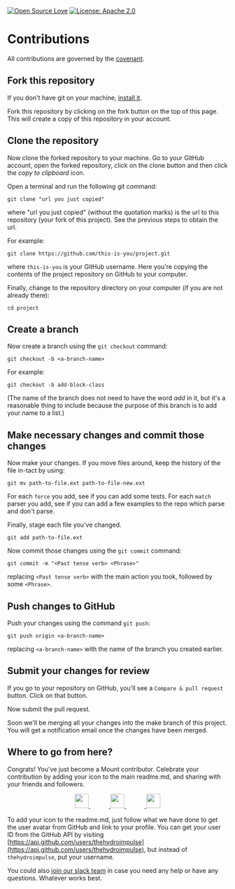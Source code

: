 [![Open Source Love](https://badges.frapsoft.com/os/v1/open-source.svg?v=103)](https://github.com/ellerbrock/open-source-badges/)
[![License: Apache 2.0](https://img.shields.io/badge/License-Apache%202-black.svg)](https://opensource.org/licenses/Apache-2.0)

<!--[![Open Source Helpers](https://www.codetriage.com/tunebond/project/badges/users.svg)](https://www.codetriage.com/tunebond/project)-->

# Contributions

All contributions are governed by the [covenant](https://github.com/tunebond/.github/blob/make/CODE_OF_CONDUCT.md).

## Fork this repository

If you don't have git on your machine, [install it](https://help.github.com/articles/set-up-git/).

Fork this repository by clicking on the fork button on the top of this page.
This will create a copy of this repository in your account.

## Clone the repository

Now clone the forked repository to your machine. Go to your GitHub account, open the forked repository, click on the clone button and then click the _copy to clipboard_ icon.

Open a terminal and run the following git command:

```
git clone "url you just copied"
```

where "url you just copied" (without the quotation marks) is the url to this repository (your fork of this project). See the previous steps to obtain the url.

For example:

```
git clone https://github.com/this-is-you/project.git
```

where `this-is-you` is your GitHub username. Here you're copying the contents of the project repository on GitHub to your computer.

Finally, change to the repository directory on your computer (if you are not already there):

```
cd project
```

## Create a branch

Now create a branch using the `git checkout` command:

```
git checkout -b <a-branch-name>
```

For example:

```
git checkout -b add-block-class
```

(The name of the branch does not need to have the word _add_ in it, but it's a reasonable thing to include because the purpose of this branch is to add your name to a list.)

## Make necessary changes and commit those changes

Now make your changes. If you move files around, keep the history of the file in-tact by using:

```
git mv path-to-file.ext path-to-file-new.ext
```

For each `force` you add, see if you can add some tests. For each `match` parser you add, see if you can add a few examples to the repo which parse and don't parse.

Finally, stage each file you've changed.

```
git add path-to-file.ext
```

Now commit those changes using the `git commit` command:

```
git commit -m "<Past tense verb> <Phrase>"
```

replacing `<Past tense verb>` with the main action you took, followed by some `<Phrase>`.

## Push changes to GitHub

Push your changes using the command `git push`:

```
git push origin <a-branch-name>
```

replacing `<a-branch-name>` with the name of the branch you created earlier.

## Submit your changes for review

If you go to your repository on GitHub, you'll see a `Compare & pull request` button. Click on that button.

Now submit the pull request.

Soon we'll be merging all your changes into the make branch of this project. You will get a notification email once the changes have been merged.

## Where to go from here?

Congrats! You've just become a Mount contributor. Celebrate your contribution by adding your icon to the main readme.md, and sharing with your friends and followers.

<p align='center'>
  <a href='https://twitter.com/intent/tweet?text=Yay!%20I%20just%20made%20my%20first%20open%20source%20contribution%20with%20@tunebond.%20You%20can%20too%20at%20https://github.com/tunebond&hashtags=OpenSource,Hacking'>
    <img src='https://mount.make/slate/twitter.png' width='32'/>
  </a>　　　<a href='https://www.facebook.com/sharer/sharer.php?u=https%3A%2F%2Fgithub.com%2Ftunebond&quote=Yay!%20I%20just%20made%20my%20first%20open%20source%20contribution%20with%20@tunebond.%20You%20can%20too%20at%20https://github.com/tunebond&hashtag=%23OpenSource'>
    <img src='https://mount.make/slate/facebook.png' width='32'/>
  </a>　　　<a href='https://www.linkedin.com/shareArticle?mini=true&url=https%3A%2F%2Fgithub.com%2Ftunebond&title=Mount&summary=The%20Mount%20of%20Information%20and%20Computation&source=https://github.com/tunebond'>
    <img src='https://mount.make/slate/linkedin.png' width='32'/>
  </a>
</p>

To add your icon to the readme.md, just follow what we have done to get the user avatar from GitHub and link to your profile. You can get your user ID from the GitHub API by visiting [https://api.github.com/users/thehydroimpulse](https://api.github.com/users/thehydroimpulse), but instead of `thehydroimpulse`, put your username.

You could also [join our slack team](https://join.slack.com/t/tunebond/shared_invite/zt-fc5b262t-WTqRzSlyBULUmvcCLdFKPw) in case you need any help or have any questions. Whatever works best.
